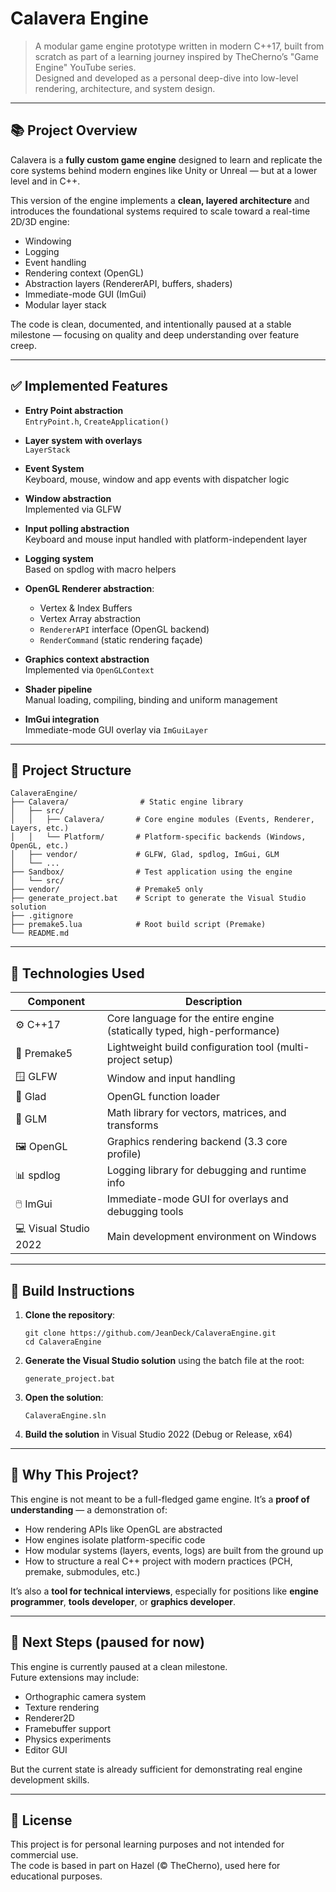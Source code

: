 # Calavera Engine

> A modular game engine prototype written in modern C++17, built from scratch as part of a learning journey inspired by TheCherno’s "Game Engine" YouTube series.  
> Designed and developed as a personal deep-dive into low-level rendering, architecture, and system design.

---

## 📚 Project Overview

Calavera is a **fully custom game engine** designed to learn and replicate the core systems behind modern engines like Unity or Unreal — but at a lower level and in C++.

This version of the engine implements a **clean, layered architecture** and introduces the foundational systems required to scale toward a real-time 2D/3D engine:
- Windowing
- Logging
- Event handling
- Rendering context (OpenGL)
- Abstraction layers (RendererAPI, buffers, shaders)
- Immediate-mode GUI (ImGui)
- Modular layer stack

The code is clean, documented, and intentionally paused at a stable milestone — focusing on quality and deep understanding over feature creep.

---

## ✅ Implemented Features

- **Entry Point abstraction**  
  `EntryPoint.h`, `CreateApplication()`

- **Layer system with overlays**  
  `LayerStack`

- **Event System**  
  Keyboard, mouse, window and app events with dispatcher logic

- **Window abstraction**  
  Implemented via GLFW

- **Input polling abstraction**  
  Keyboard and mouse input handled with platform-independent layer

- **Logging system**  
  Based on spdlog with macro helpers

- **OpenGL Renderer abstraction**:
  - Vertex & Index Buffers
  - Vertex Array abstraction
  - `RendererAPI` interface (OpenGL backend)
  - `RenderCommand` (static rendering façade)

- **Graphics context abstraction**  
  Implemented via `OpenGLContext`

- **Shader pipeline**  
  Manual loading, compiling, binding and uniform management

- **ImGui integration**  
  Immediate-mode GUI overlay via `ImGuiLayer`

---

## 📂 Project Structure

    CalaveraEngine/
    ├── Calavera/                # Static engine library
    │   ├── src/
    │   │   ├── Calavera/       # Core engine modules (Events, Renderer, Layers, etc.)
    │   │   └── Platform/       # Platform-specific backends (Windows, OpenGL, etc.)
    │   ├── vendor/             # GLFW, Glad, spdlog, ImGui, GLM
    │   └── ...
    ├── Sandbox/                # Test application using the engine
    │   └── src/
    ├── vendor/                 # Premake5 only
    ├── generate_project.bat    # Script to generate the Visual Studio solution
    ├── .gitignore
    ├── premake5.lua            # Root build script (Premake)
    └── README.md

---

## 🧱 Technologies Used

| Component         | Description                                                |
|------------------|------------------------------------------------------------|
| ⚙️ C++17          | Core language for the entire engine (statically typed, high-performance) |
| 🧱 Premake5       | Lightweight build configuration tool (multi-project setup) |
| 🪟 GLFW           | Window and input handling                                  |
| 🔌 Glad           | OpenGL function loader                                     |
| 🧮 GLM            | Math library for vectors, matrices, and transforms         |
| 🖼️ OpenGL         | Graphics rendering backend (3.3 core profile)              |
| 📊 spdlog         | Logging library for debugging and runtime info             |
| 🖱️ ImGui          | Immediate-mode GUI for overlays and debugging tools        |
| 💻 Visual Studio 2022 | Main development environment on Windows              |

---

## 🚀 Build Instructions

1. **Clone the repository**:

       git clone https://github.com/JeanDeck/CalaveraEngine.git
       cd CalaveraEngine

2. **Generate the Visual Studio solution** using the batch file at the root:

       generate_project.bat

3. **Open the solution**:

       CalaveraEngine.sln

4. **Build the solution** in Visual Studio 2022 (Debug or Release, x64)

---

## 🎯 Why This Project?

This engine is not meant to be a full-fledged game engine. It’s a **proof of understanding** — a demonstration of:
- How rendering APIs like OpenGL are abstracted
- How engines isolate platform-specific code
- How modular systems (layers, events, logs) are built from the ground up
- How to structure a real C++ project with modern practices (PCH, premake, submodules, etc.)

It’s also a **tool for technical interviews**, especially for positions like **engine programmer**, **tools developer**, or **graphics developer**.

---

## 📌 Next Steps (paused for now)

This engine is currently paused at a clean milestone.  
Future extensions may include:
- Orthographic camera system
- Texture rendering
- Renderer2D
- Framebuffer support
- Physics experiments
- Editor GUI

But the current state is already sufficient for demonstrating real engine development skills.

---

## 📃 License

This project is for personal learning purposes and not intended for commercial use.  
The code is based in part on Hazel (© TheCherno), used here for educational purposes.
